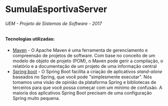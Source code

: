 # SumulaEsportivaServer
###### UEM - Projeto de Sistemas de Software - 2017

#### Tecnologias utilizadas:
   - [Maven] - O Apache Maven é uma ferramenta de gerenciamento e compreensão de projetos de software. Com base no conceito de um modelo de objeto de projeto (POM), o Maven pode gerir a compilação, o relatório e a documentação de um projeto de uma informação central
   - [Spring boot] - O Spring Boot facilita a criação de aplicativos *stand-alone* baseados no Spring, que você pode "simplesmente executar". Nós tomamos uma visão de opinião da plataforma Spring e bibliotecas de terceiros para que você possa começar com um mínimo de confusão. A maioria dos aplicativos Spring Boot precisam de uma configuração Spring muito pequena.

[Maven]: <https://maven.apache.org/>
[Spring boot]: <https://projects.spring.io/spring-boot/>